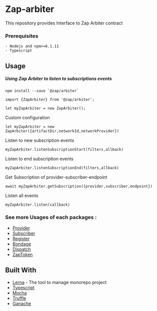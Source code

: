 # Zap-arbiter

This repository provides Interface to Zap Arbiter contract

### Prerequisites
```
- Nodejs and npm>=6.1.11
- Typescript
```

## Usage
##### Using Zap Arbiter to listen to subscriptions events
```
npm install --save `@zap/arbiter`
```
```
import {ZapArbiter} from '@zap/arbiter';

let myZapArbiter = new ZapArbiter(); 
```

Custom configuration
``` 
let myZapArbiter = new ZapArbiter({artifactDir,networkId,networkProvider})
```
Listen to new subscription events
```
myZapArbiter.listenSubscriptionStart(filters,allback)
```
Listen to end subscription events
```
myZapArbiter.listenSubscriptionEnd(filters,allback)
```
Get Subscription of provider-subscriber-endpoint
```
await myZapArbiter.getSubscription({provider,subscriber,endpoint})
```
Listen all events
```
myZapArbiter.listen(callback)
```

### See more Usages of each packages :
* [Provider]()
* [Subscriber]()
* [Register]()
* [Bondage]()
* [Dispatch]()
* [ZapToken]()


## Built With

* [Lerna](https://lernajs.io/) - The tool to manage monorepo project
* [Typescript](https://www.typescriptlang.org/) 
* [Mocha](https://mochajs.org/) 
* [Truffle](https://truffleframework.com/)
* [Ganache](https://truffleframework.com/ganache)

